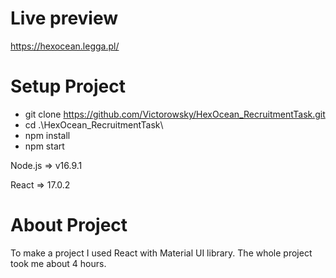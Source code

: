 # Live preview
https://hexocean.legga.pl/


# Setup Project
- git clone https://github.com/Victorowsky/HexOcean_RecruitmentTask.git
- cd .\HexOcean_RecruitmentTask\
- npm install
- npm start

Node.js => v16.9.1

React => 17.0.2

# About Project

To make a project I used React with Material UI library. The whole project took me about 4 hours.
